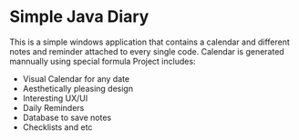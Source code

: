 # Simple Java Diary
This is a simple windows application that contains a calendar and different notes and reminder attached to every single code.
Calendar is generated mannually using special formula
Project includes:
- Visual Calendar for any date
- Aesthetically pleasing design
- Interesting UX/UI
- Daily Reminders
- Database to save notes
- Checklists and etc
